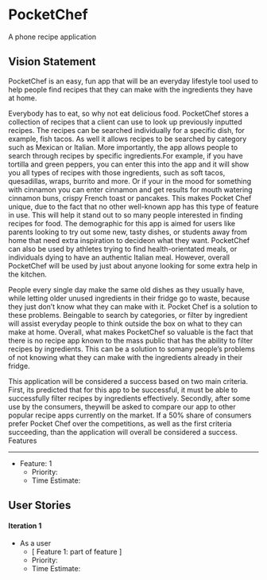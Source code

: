 **PocketChef**
==============
A phone recipe application

Vision Statement
----------------
PocketChef is an easy, fun app that will be an everyday lifestyle tool 
used to help people find recipes that they can make with the ingredients they 
have at home. 

Everybody has to eat, so why not eat delicious food. PocketChef 
stores a collection of recipes that a client can use to look up previously 
inputted recipes. The recipes can be searched individually for a specific dish, 
for example, fish tacos. As well it allows recipes to be searched by category 
such as Mexican or Italian. More importantly, the app allows people to search 
through recipes by specific ingredients.For example,  if you have tortilla and 
green peppers, you can enter this into the app and it will show you all types 
of recipes with those ingredients, such as soft tacos, quesadillas, wraps, burrito 
and more. Or if your in the mood for something with cinnamon you can enter cinnamon 
and get results for mouth watering cinnamon buns, crispy French toast or pancakes. 
This makes Pocket Chef unique, due to the fact that no other well-known app has 
this type of feature in use. This will help it stand out to  so many people 
interested in finding recipes for food. The demographic for this app is aimed for 
users like parents looking to try out some new, tasty dishes, or students away 
from home that need extra inspiration to decideon what they want. PocketChef 
can also be used by athletes trying to find health-orientated meals, or 
individuals dying to have an authentic Italian meal. However, overall PocketChef 
will be used by just about anyone looking for some extra help in the kitchen. 


People every single day make the same old dishes as they usually have, while 
letting older unused ingredients in their fridge go to waste, because they just 
don’t know what they can make with it. Pocket Chef is a solution to these problems. 
Beingable to search by categories, or filter by ingredient will assist everyday 
people to think outside the box on what to they can make at home. Overall, what 
makes PocketChef so valuable is the fact that there is no recipe app known to 
the mass public that has the ability to filter recipes by ingredients. This can 
be a solution to somany people’s problems of not knowing what they can make with 
the ingredients already in their fridge.

This application will be considered a 
success based on two main criteria. First, its predicted that for this app to 
be successful, it must be able to successfully filter recipes by ingredients 
effectively.  Secondly, after some use by the consumers, theywill be asked to 
compare our app to other popular recipe apps currently on the market. If a 50% 
share of consumers prefer Pocket Chef over the competitions, as well as the first 
criteria succeeding, than the application will overall be considered a success.
Features


--------
*  Feature: 1
    *   Priority:
    *   Time Estimate:


User Stories
------------
#### Iteration 1

*  As a user
    *   [ Feature 1: part of feature ]
    *   Priority:
    *   Time Estimate: